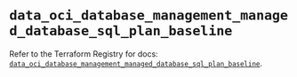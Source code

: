 # `data_oci_database_management_managed_database_sql_plan_baseline`

Refer to the Terraform Registry for docs: [`data_oci_database_management_managed_database_sql_plan_baseline`](https://registry.terraform.io/providers/hashicorp/oci/7.19.0/docs/data-sources/database_management_managed_database_sql_plan_baseline).
